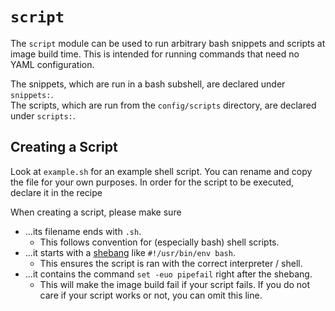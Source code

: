 # `script`

The `script` module can be used to run arbitrary bash snippets and scripts at image build time. This is intended for running commands that need no YAML configuration.

The snippets, which are run in a bash subshell, are declared under `snippets:`.   
The scripts, which are run from the `config/scripts` directory, are declared under `scripts:`.

## Creating a Script

Look at `example.sh` for an example shell script. You can rename and copy the file for your own purposes. In order for the script to be executed, declare it in the recipe

When creating a script, please make sure

- ...its filename ends with `.sh`.
    - This follows convention for (especially bash) shell scripts.
- ...it starts with a [shebang](<https://en.wikipedia.org/wiki/Shebang_(Unix)>) like `#!/usr/bin/env bash`.
    - This ensures the script is ran with the correct interpreter / shell.
- ...it contains the command `set -euo pipefail` right after the shebang.
    - This will make the image build fail if your script fails. If you do not care if your script works or not, you can omit this line.